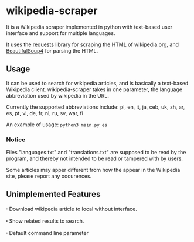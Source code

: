 # wikipedia-scraper
It is a Wikipedia scraper implemented in python with text-based user interface and support for multiple languages.

It uses the [requests](https://pypi.org/project/requests/) library for scraping the HTML of wikipedia.org, and [BeautifulSoup4](https://pypi.org/project/beautifulsoup4/) for parsing the HTML.

## Usage
It can be used to search for wikipedia articles, and is basically a text-based Wikipedia client.
wikipedia-scraper takes in one parameter, the language abbreviation used by wikipedia in the URL. 

Currently the supported abbreviations include: pl,
en,
it,
ja,
ceb,
uk,
zh,
ar,
es,
pt,
vi,
de,
fr,
nl,
ru,
sv,
war,
fi


An example of usage: 
`python3 main.py es`

### Notice
Files "languages.txt" and "translations.txt" are supposed to be read by the program, and thereby not intended to be read or tampered with by users.

Some articles may apper different from how the appear in the Wikipedia site, please report any oocurences.

## Unimplemented Features
  ꞏ  Download wikipedia article to local without interface.
  
  ꞏ  Show related results to search.
  
  ꞏ  Default command line parameter
